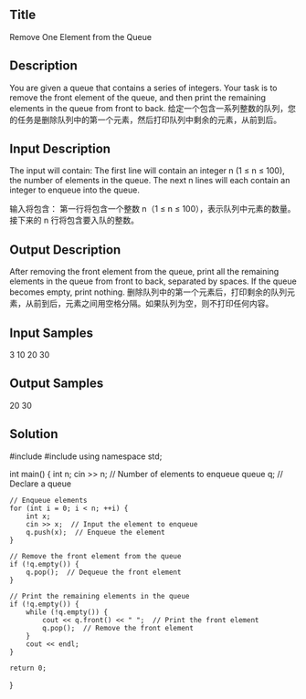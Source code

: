 ## Title
Remove One Element from the Queue

## Description
You are given a queue that contains a series of integers. Your task is to remove the front element of the queue, and then print the remaining elements in the queue from front to back.
给定一个包含一系列整数的队列，您的任务是删除队列中的第一个元素，然后打印队列中剩余的元素，从前到后。

## Input Description
The input will contain:
The first line will contain an integer n (1 ≤ n ≤ 100), the number of elements in the queue.
The next n lines will each contain an integer to enqueue into the queue.

输入将包含：
第一行将包含一个整数 n（1 ≤ n ≤ 100），表示队列中元素的数量。
接下来的 n 行将包含要入队的整数。

## Output Description
After removing the front element from the queue, print all the remaining elements in the queue from front to back, separated by spaces. If the queue becomes empty, print nothing.
删除队列中的第一个元素后，打印剩余的队列元素，从前到后，元素之间用空格分隔。如果队列为空，则不打印任何内容。

## Input Samples
3
10
20
30


## Output Samples
20 30


## Solution
#include <iostream>
#include <queue>
using namespace std;

int main() {
    int n;
    cin >> n;  // Number of elements to enqueue
    queue<int> q;  // Declare a queue

    // Enqueue elements
    for (int i = 0; i < n; ++i) {
        int x;
        cin >> x;  // Input the element to enqueue
        q.push(x);  // Enqueue the element
    }

    // Remove the front element from the queue
    if (!q.empty()) {
        q.pop();  // Dequeue the front element
    }

    // Print the remaining elements in the queue
    if (!q.empty()) {
        while (!q.empty()) {
            cout << q.front() << " ";  // Print the front element
            q.pop();  // Remove the front element
        }
        cout << endl;
    }

    return 0;
}

